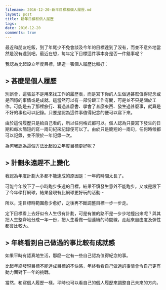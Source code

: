 ```yaml
---
filename: 2016-12-20-新年目標和個人履歷.md
layout: post
title: 新年目標和個人履歷
tags: 
date: 2016-12-20
comments: true
---
```

最近和朋友吃飯，到了年尾少不免會談及今年的目標達到了沒有，而並不意外地當然是沒有達到吧。最近在想，每年定下目標這件事本身是否一件錯事呢？

我認為比起設立年度目標，建造一張個人履歷比較好：

## > 甚麼是個人履歷

別誤會，這張並不是用來找工作的履歷表，而是寫下你的人生做過甚麼值得紀念或是回憶的事情或是成就。這當然可以有一部份跟工作有關，可是並不只是關於工作。可能是去了那裡旅行、看過甚麼書、學會了甚麼東西、發生過甚麼事，就算是不好的事也可以記錄。只要是認為這件事值得紀念的便可以寫下來。

由於這份履歷只是給自己看的，所以任何格式都可以。個人認為只要寫下發生的日期和每次簡短的寫一兩句紀來記錄便可以了。由於只是簡短的一兩句，任何時候都可以記錄，並不限於一年記錄一次。

為何我認為這個方法比起設立年度目標更好呢？

## > 計劃永遠趕不上變化

我認為年度計劃大多都不能達成的原因是：一年的時間太長了。

可能今年設下了一小時跑步多遠的目標，結果不慎發生意外不能跑步。又或是設下了今年學打網球，結果發現有比網球更好玩的活動⋯

所以，定目標時範圍愈少愈好，之後再不斷調整目標一步一步走。

定下目標看上去好似令人生很有計劃，可是有誰的路不是一步步地撞出來呢？與其把人生整齊地分成一年一份，把人生看做一個連續的時間線，走起來自由度及彈性都會比較大。

## > 年終看到自己做過的事比較有成就感

如果平時有認真地生活，那麼一定有一些自己認為值得紀念的事。

比起年終發現目標不能達成目標的不快感，年終看看自己做過的事情會令自己更有動力面對下一年的挑戰。

當然，和寫個人履歷一樣，平時也可以看自己的個人履歷來調整自己未來的方向。